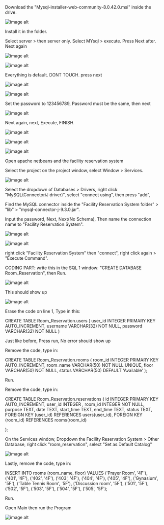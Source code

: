 Download the "Mysql-installer-web-community-8.0.42.0.msi" inside the drive.
 
 ![image alt](https://github.com/NokoAR/Facility-Reservation-System/blob/569b12874e127fcedc17d50206c26225e7460665/Images%20Tutorial/Mysql%20DL.PNG)

Install it in the folder.

Select server > then server only. Select MYsql > execute. Press Next after. Next again

![image alt](https://github.com/NokoAR/Facility-Reservation-System/blob/fc28cadf6e79ce0ec6af8e989b6fcde3cbd6fffe/Images%20Tutorial/3.PNG)

![image alt](https://github.com/NokoAR/Facility-Reservation-System/blob/ce7b6b63ff548689adb7e1c143270b167c368a77/Images%20Tutorial/3-1.PNG)

Everything is default. DONT TOUCH. press next

![image alt](https://github.com/NokoAR/Facility-Reservation-System/blob/ce7b6b63ff548689adb7e1c143270b167c368a77/Images%20Tutorial/4.PNG)

![image alt](https://github.com/NokoAR/Facility-Reservation-System/blob/ce7b6b63ff548689adb7e1c143270b167c368a77/Images%20Tutorial/4-1.PNG)

Set the password to 123456789, Password must be the same, then next

![image alt](https://github.com/NokoAR/Facility-Reservation-System/blob/ce7b6b63ff548689adb7e1c143270b167c368a77/Images%20Tutorial/5.PNG)

Next again, next, Execute, FINISH.

![image alt](https://github.com/NokoAR/Facility-Reservation-System/blob/ce7b6b63ff548689adb7e1c143270b167c368a77/Images%20Tutorial/6.PNG)

![image alt](https://github.com/NokoAR/Facility-Reservation-System/blob/ce7b6b63ff548689adb7e1c143270b167c368a77/Images%20Tutorial/6-1.PNG)

![image alt](https://github.com/NokoAR/Facility-Reservation-System/blob/ce7b6b63ff548689adb7e1c143270b167c368a77/Images%20Tutorial/6-2.PNG)

Open apache netbeans and the facility reservation system

Select the project on the project window, select Window > Services.

![image alt](https://github.com/NokoAR/Facility-Reservation-System/blob/71b4cb56a6c5e4a125bbeb678edaaa348bfced91/Images%20Tutorial/Windows.PNG)

Select the dropdown of Databases > Drivers, right click "MySQL(Connector/J driver)", select "connect using", then press "add",

Find the MySQL connector inside the "Facility Reservation System folder" > "lib" > "mysql-connector-j-9.3.0.jar".

Input the password, Next, Next(No Schema), Then name the connection name to "Facility Reservation System".

![image alt](https://github.com/NokoAR/Facility-Reservation-System/blob/ce7b6b63ff548689adb7e1c143270b167c368a77/Images%20Tutorial/10.PNG)

![image alt](https://github.com/NokoAR/Facility-Reservation-System/blob/ce7b6b63ff548689adb7e1c143270b167c368a77/Images%20Tutorial/10-1.PNG)

right click "Facility Reservation System" then "connect", right click again > "Execute Command".

CODING PART: write this in the SQL 1 window: "CREATE DATABASE Room_Reservation", then Run.

![image alt](https://github.com/NokoAR/Facility-Reservation-System/blob/ce7b6b63ff548689adb7e1c143270b167c368a77/Images%20Tutorial/12.PNG)

This should show up

![image alt](https://github.com/NokoAR/Facility-Reservation-System/blob/ce7b6b63ff548689adb7e1c143270b167c368a77/Images%20Tutorial/13.PNG)

Erase the code on line 1, Type in this: 

CREATE TABLE Room_Reservation.users (
user_id INTEGER PRIMARY KEY AUTO_INCREMENT,
username VARCHAR(32) NOT NULL,
password VARCHAR(32) NOT NULL
)

Just like before, Press run, No error should show up

Remove the code, type in: 

CREATE TABLE Room_Reservation.rooms (
    room_id INTEGER PRIMARY KEY AUTO_INCREMENT,
    room_name VARCHAR(50) NOT NULL UNIQUE,
    floor VARCHAR(50) NOT NULL,
    status VARCHAR(50) DEFAULT 'Available' 
);

Run.

Remove the code, type in: 

CREATE TABLE Room_Reservation.reservations (
    id INTEGER PRIMARY KEY AUTO_INCREMENT,
    user_id INTEGER ,
    room_id INTEGER NOT NULL,
    purpose TEXT,
    date TEXT,
    start_time TEXT,
    end_time TEXT,
    status TEXT,
    FOREIGN KEY (user_id) REFERENCES users(user_id),
    FOREIGN KEY (room_id) REFERENCES rooms(room_id)

);

On the Services window, Dropdown the Facility Reservation System > Other Database, right click "room_reservation", select "Set as Default Catalog"

![image alt](https://github.com/NokoAR/Facility-Reservation-System/blob/ce7b6b63ff548689adb7e1c143270b167c368a77/Images%20Tutorial/19.PNG)

Lastly, remove the code, type in: 

INSERT INTO rooms (room_name, floor) VALUES
('Prayer Room', '4F'),
('401', '4F'),
('402', '4F'),
('403', '4F'),
('404', '4F'),
('405', '4F'),
('Gynasium', '5F'),
('Table Tennis Room', '5F'),
('Discussion room', '5F'),
('501', '5F'),
('502', '5F'),
('503', '5F'),
('504', '5F'),
('505', '5F');

Run.

Open Main then run the Program

![image alt](https://github.com/NokoAR/Facility-Reservation-System/blob/6e6ef09de4b4ea1109fed71dd3adc9deed784a23/Images%20Tutorial/MAIN.PNG)
